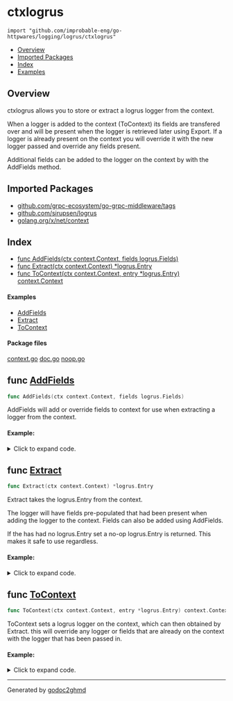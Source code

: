 # ctxlogrus
`import "github.com/improbable-eng/go-httpwares/logging/logrus/ctxlogrus"`

* [Overview](#pkg-overview)
* [Imported Packages](#pkg-imports)
* [Index](#pkg-index)
* [Examples](#pkg-examples)

## <a name="pkg-overview">Overview</a>
ctxlogrus allows you to store or extract a logrus logger from the context.

When a logger is added to the context (ToContext) its fields are transfered over and will be present when the logger
is retrieved later using Export.
If a logger is already present on the context you will override it with the new logger passed and override any fields
present.

Additional fields can be added to the logger on the context by with the AddFields method.

## <a name="pkg-imports">Imported Packages</a>

- [github.com/grpc-ecosystem/go-grpc-middleware/tags](https://godoc.org/github.com/grpc-ecosystem/go-grpc-middleware/tags)
- [github.com/sirupsen/logrus](https://godoc.org/github.com/sirupsen/logrus)
- [golang.org/x/net/context](https://godoc.org/golang.org/x/net/context)

## <a name="pkg-index">Index</a>
* [func AddFields(ctx context.Context, fields logrus.Fields)](#AddFields)
* [func Extract(ctx context.Context) \*logrus.Entry](#Extract)
* [func ToContext(ctx context.Context, entry \*logrus.Entry) context.Context](#ToContext)

#### <a name="pkg-examples">Examples</a>
* [AddFields](#example_AddFields)
* [Extract](#example_Extract)
* [ToContext](#example_ToContext)

#### <a name="pkg-files">Package files</a>
[context.go](./context.go) [doc.go](./doc.go) [noop.go](./noop.go) 

## <a name="AddFields">func</a> [AddFields](./context.go#L45)
``` go
func AddFields(ctx context.Context, fields logrus.Fields)
```
AddFields will add or override fields to context for use when extracting a logger from the context.

#### Example:

<details>
<summary>Click to expand code.</summary>

```go
ctx := context.Background()
ctx = ctxlogrus.ToContext(ctx, logrus.WithFields(logrus.Fields{"foo": "bar"}))
ctxlogrus.AddFields(ctx, logrus.Fields{"num": 42})
```

</details>

## <a name="Extract">func</a> [Extract](./context.go#L26)
``` go
func Extract(ctx context.Context) *logrus.Entry
```
Extract takes the logrus.Entry from the context.

The logger will have fields pre-populated that had been present when adding the logger to the context. Fields can
also be added using AddFields.

If the has had no logrus.Entry set a no-op logrus.Entry is returned. This makes it safe to use regardless.

#### Example:

<details>
<summary>Click to expand code.</summary>

```go
ctx := context.Background()
entry := ctxlogrus.Extract(ctx)
entry.Info("logging")
```

</details>

## <a name="ToContext">func</a> [ToContext](./context.go#L58)
``` go
func ToContext(ctx context.Context, entry *logrus.Entry) context.Context
```
ToContext sets a logrus logger on the context, which can then obtained by Extract.
this will override any logger or fields that are already on the context with the
logger that has been passed in.

#### Example:

<details>
<summary>Click to expand code.</summary>

```go
ctx := context.Background()
ctx = ctxlogrus.ToContext(ctx, logrus.WithFields(logrus.Fields{"foo": "bar"}))
```

</details>

- - -
Generated by [godoc2ghmd](https://github.com/GandalfUK/godoc2ghmd)